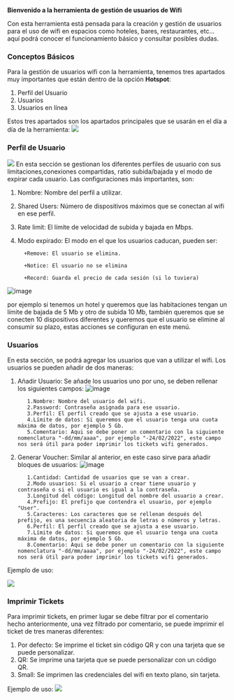 **Bienvenido a la herramienta de gestión de usuarios de Wifi**

Con esta herramienta está pensada para la creación y gestión de usuarios para el uso de wifi en espacios como hoteles, bares, restaurantes, etc... aquí podrá conocer el funcionamiento básico y consultar posibles dudas.

### Conceptos Básicos

Para la gestión de usuarios wifi con la herramienta, tenemos tres apartados muy importantes que están dentro de la opción **Hotspot**:
1. Perfil del Usuario
2. Usuarios
3. Usuarios en línea

Estos tres apartados son los apartados principales que se usarán en el día a día de la herramienta:
![](https://raw.githubusercontent.com/aferez146/Gestion-HotSpot/gh-pages/gif_tablero.gif)

### Perfil de Usuario
![](https://raw.githubusercontent.com/aferez146/Gestion-HotSpot/gh-pages/gif_2.gif)
En esta sección se gestionan los diferentes perfiles de usuario con sus limitaciones,conexiones compartidas, ratio subida/bajada y el modo de expirar cada usuario. Las configuraciones más importantes, son:
1.  Nombre: Nombre del perfil a utilizar.
2.  Shared Users: Número de dispositivos máximos que se conectan al wifi en ese perfil.
3.  Rate limit: El límite de velocidad de subida y bajada en Mbps.
4.  Modo expirado: El modo en el que los usuarios caducan, pueden ser:

          +Remove: El usuario se elimina.
          
          +Notice: El usuario no se elimina
          
          +Record: Guarda el precio de cada sesión (si lo tuviera)
          

![image](https://raw.githubusercontent.com/aferez146/Gestion-HotSpot/gh-pages/perfil_usuario.PNG "Perfil_Usuarios")

por ejemplo si tenemos un hotel y queremos que las habitaciones tengan un límite de bajada de 5 Mb y otro de subida 10 Mb, también queremos que se conecten 10 dispositivos diferentes y queremos que el usuario se elimine al consumir su plazo, estas acciones se configuran en este menú. 

### Usuarios

En esta sección, se podrá agregar los usuarios que van a utilizar el wifi. Los usuarios se pueden añadir de dos maneras:
1. Añadir Usuario: Se añade los usuarios uno por uno, se deben rellenar los siguientes campos:
![image](https://raw.githubusercontent.com/aferez146/Gestion-HotSpot/gh-pages/ad_usser.PNG "Add_user")

          1.Nombre: Nombre del usuario del wifi.
          2.Password: Contraseña asignada para ese usuario.
          3.Perfil: El perfil creado que se ajusta a ese usuario.
          4.Límite de datos: Si queremos que el usuario tenga una cuota máxima de datos, por ejemplo 5 Gb.
          5.Comentario: Aqui se debe poner un comentario con la siguiente nomenclatura "-dd/mm/aaaa", por ejemplo "-24/02/2022", este campo nos será útil para poder imprimir los tickets wifi generados.
          
2. Generar Voucher: Similar al anterior, en este caso sirve para añadir bloques de usuarios:
![image](https://raw.githubusercontent.com/aferez146/Gestion-HotSpot/gh-pages/ad_voucher.PNG "Add_voucher")

          1.Cantidad: Cantidad de usuarios que se van a crear.
          2.Modo usuarios: Si el usuario a crear tiene usuario y contraseña o si el usuario es igual a la contraseña.
          3.Longitud del código: Longitud del nombre del usuario a crear.
          4.Prefijo: El prefijo que contendra el usuario, por ejemplo "User".
          5.Caracteres: Los caracteres que se rellenan después del prefijo, es una secuencia aleatoria de letras o números y letras.
          6.Perfil: El perfil creado que se ajusta a ese usuario.
          7.Límite de datos: Si queremos que el usuario tenga una cuota máxima de datos, por ejemplo 5 Gb.
          8.Comentario: Aqui se debe poner un comentario con la siguiente nomenclatura "-dd/mm/aaaa", por ejemplo "-24/02/2022", este campo nos será útil para poder imprimir los tickets wifi generados.

Ejemplo de uso:


![](https://github.com/aferez146/Gestion-HotSpot/blob/gh-pages/gif5.gif?raw=true.gif)



### Imprimir Tickets
Para imprimir tickets, en primer lugar se debe filtrar por el comentario hecho anteriormente, una vez filtrado por comentario, se puede imprimir el ticket de tres maneras diferentes:
1. Por defecto: Se imprime el ticket sin código QR y con una tarjeta que se puede personalizar.
2. QR: Se imprime una tarjeta que se puede personalizar con un código QR.
3. Small: Se imprimen las credenciales del wifi en texto plano, sin tarjeta.

Ejemplo de uso:
![](https://raw.githubusercontent.com/aferez146/Gestion-HotSpot/gh-pages/gif6.gif)

